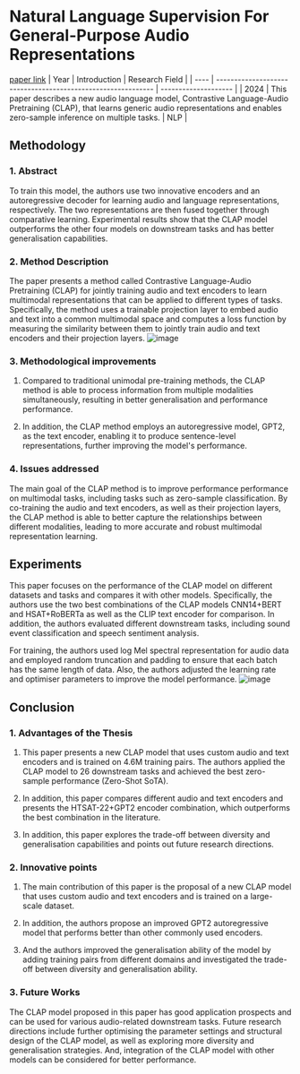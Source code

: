# Natural Language Supervision For General-Purpose Audio Representations
[paper link](https://arxiv.org/pdf/2309.05767) 
| Year | Introduction                                                         | Research Field                 |
| ---- | ------------------------------------------------------------ | -------------------- |
| 2024 | This paper describes a new audio language model, Contrastive Language-Audio Pretraining (CLAP), that learns generic audio representations and enables zero-sample inference on multiple tasks.          |  NLP        |

## Methodology

### 1. Abstract
To train this model, the authors use two innovative encoders and an autoregressive decoder for learning audio and language representations, respectively. The two representations are then fused together through comparative learning. Experimental results show that the CLAP model outperforms the other four models on downstream tasks and has better generalisation capabilities.

### 2. Method Description 
The paper presents a method called Contrastive Language-Audio Pretraining (CLAP) for jointly training audio and text encoders to learn multimodal representations that can be applied to different types of tasks. Specifically, the method uses a trainable projection layer to embed audio and text into a common multimodal space and computes a loss function by measuring the similarity between them to jointly train audio and text encoders and their projection layers.
![image](https://github.com/user-attachments/assets/e2a96a6f-2e0e-4572-9251-32a05ac14f37)

### 3. Methodological improvements
  1. Compared to traditional unimodal pre-training methods, the CLAP method is able to process information from multiple modalities simultaneously, resulting in better generalisation and performance performance.
  
  2. In addition, the CLAP method employs an autoregressive model, GPT2, as the text encoder, enabling it to produce sentence-level representations, further improving the model's performance.
     
### 4. Issues addressed 
The main goal of the CLAP method is to improve performance performance on multimodal tasks, including tasks such as zero-sample classification. By co-training the audio and text encoders, as well as their projection layers, the CLAP method is able to better capture the relationships between different modalities, leading to more accurate and robust multimodal representation learning.

## Experiments
This paper focuses on the performance of the CLAP model on different datasets and tasks and compares it with other models. Specifically, the authors use the two best combinations of the CLAP models CNN14+BERT and HSAT+RoBERTa as well as the CLIP text encoder for comparison. In addition, the authors evaluated different downstream tasks, including sound event classification and speech sentiment analysis.

For training, the authors used log Mel spectral representation for audio data and employed random truncation and padding to ensure that each batch has the same length of data. Also, the authors adjusted the learning rate and optimiser parameters to improve the model performance.
![image](https://github.com/user-attachments/assets/69a6180c-3eb2-4664-9d0e-59a003e838bd)

## Conclusion

### 1. Advantages of the Thesis
  1. This paper presents a new CLAP model that uses custom audio and text encoders and is trained on 4.6M training pairs. The authors applied the CLAP model to 26 downstream tasks and achieved the best zero-sample performance (Zero-Shot SoTA).
  
  2. In addition, this paper compares different audio and text encoders and presents the HTSAT-22+GPT2 encoder combination, which outperforms the best combination in the literature.
  
  3. In addition, this paper explores the trade-off between diversity and generalisation capabilities and points out future research directions.

### 2. Innovative points
  1. The main contribution of this paper is the proposal of a new CLAP model that uses custom audio and text encoders and is trained on a large-scale dataset.
  
  2. In addition, the authors propose an improved GPT2 autoregressive model that performs better than other commonly used encoders.
  
  3. And the authors improved the generalisation ability of the model by adding training pairs from different domains and investigated the trade-off between diversity and generalisation ability.
     
### 3. Future Works
The CLAP model proposed in this paper has good application prospects and can be used for various audio-related downstream tasks. Future research directions include further optimising the parameter settings and structural design of the CLAP model, as well as exploring more diversity and generalisation strategies. And, integration of the CLAP model with other models can be considered for better performance. 
